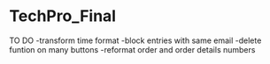 # TechPro_Final

TO DO
-transform time format
-block entries with same email
-delete funtion on many buttons
-reformat order and order details numbers
